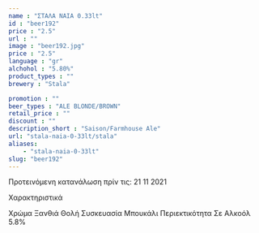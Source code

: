 ```yaml
---
name : "ΣΤΑΛΑ NAIA 0.33lt"
id : "beer192"
price : "2.5"
url : ""
image : "beer192.jpg"
price : "2.5"
language : "gr"
alchohol : "5.80%"
product_types : ""
brewery : "Stala"

promotion : ""
beer_types : "ALE BLONDE/BROWN"
retail_price : ""
discount : ""
description_short : "Saison/Farmhouse Ale"
url: "stala-naia-0-33lt/stala"
aliases: 
    - "stala-naia-0-33lt"
slug: "beer192"
---
```


Προτεινόμενη κατανάλωση πρίν τις: 21 11 2021

Χαρακτηριστικά

Χρώμα
Ξανθιά Θολή
Συσκευασία
Μπουκάλι
Περιεκτικότητα Σε Αλκοόλ
5.8%